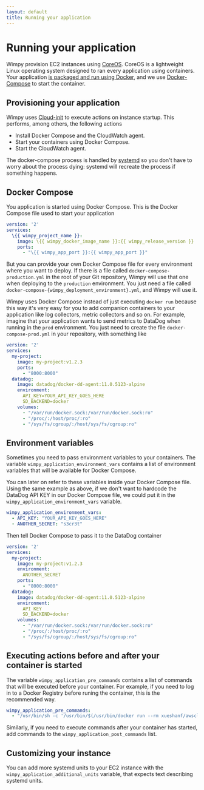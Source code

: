 ```yaml
---
layout: default
title: Running your application
---
```


# Running your application
Wimpy provision EC2 instances using [CoreOS](https://coreos.com/). CoreOS is a lightweight Linux operating system designed to ran every application using containers.
Your application [is packaged and run using Docker](https://github.com/wimpy/wimpy.build), and we use [Docker-Compose](https://docs.docker.com/compose/) to start the container.

## Provisioning your application
Wimpy uses [Cloud-init](https://cloudinit.readthedocs.io/en/latest/) to execute actions on instance startup.
This performs, among others, the following actions
- Install Docker Compose and the CloudWatch agent.
- Start your containers using Docker Compose.
- Start the CloudWatch agent.

The docker-compose process is handled by [systemd](https://www.freedesktop.org/wiki/Software/systemd/) so you don't have to worry about the process dying: systemd will recreate the process if something happens.

## Docker Compose
You application is started using Docker Compose.
This is the Docker Compose file used to start your application

```yaml
version: '2'
services:
  \{{ wimpy_project_name }}:
    image: \{{ wimpy_docker_image_name }}:{{ wimpy_release_version }}
    ports:
      - "\{{ wimpy_app_port }}:{{ wimpy_app_port }}"

```

But you can provide your own Docker Compose file for every environment where you want to deploy.
If there is a file called `docker-compose-production.yml` in the root of your Git repository, Wimpy will use that one when deploying to the `production` environment.
You just need a file called `docker-compose-{wimpy_deployment_environment}.yml`, and Wimpy will use it.

Wimpy uses Docker Compose instead of just executing `docker run` because this way it's very easy for you to add companion containers to your application like log collectors, metric collectors and so on.
For example, imagine that your application wants to send metrics to DataDog when running in the `prod` environment.
You just need to create the file `docker-compose-prod.yml` in your repository, with something like

```yaml
version: '2'
services:
  my-project:
    image: my-project:v1.2.3
    ports:
      - "8000:8000"
  datadog:
    image: datadog/docker-dd-agent:11.0.5123-alpine
    environment:
      API_KEY=YOUR_API_KEY_GOES_HERE
      SD_BACKEND=docker
    volumes:
      - "/var/run/docker.sock:/var/run/docker.sock:ro"
      - "/proc/:/host/proc/:ro"
      - "/sys/fs/cgroup/:/host/sys/fs/cgroup:ro"
```

## Environment variables
Sometimes you need to pass environment variables to your containers.
The variable `wimpy_application_environment_vars` contains a list of environment variables that will be available for Docker Compose.

You can later on refer to these variables inside your Docker Compose file.
Using the same example as above, if we don't want to hardcode the DataDog API KEY in our Docker Compose file, we could put it in the `wimpy_application_environment_vars` variable.

```yaml
wimpy_application_environment_vars:
  - API_KEY: "YOUR_API_KEY_GOES_HERE"
  - ANOTHER_SECRET: "s3cr3t"
```

Then tell Docker Compose to pass it to the DataDog container


```yaml
version: '2'
services:
  my-project:
    image: my-project:v1.2.3
    environment:
      ANOTHER_SECRET
    ports:
      - "8000:8000"
  datadog:
    image: datadog/docker-dd-agent:11.0.5123-alpine
    environment:
      API_KEY
      SD_BACKEND=docker
    volumes:
      - "/var/run/docker.sock:/var/run/docker.sock:ro"
      - "/proc/:/host/proc/:ro"
      - "/sys/fs/cgroup/:/host/sys/fs/cgroup:ro"
```

## Executing actions before and after your container is started
The variable `wimpy_application_pre_commands` contains a list of commands that will be executed before your container.
For example, if you need to log in to a Docker Registry before runing the container, this is the recommended way.

```yaml
wimpy_application_pre_commands:
  - "/usr/bin/sh -c '/usr/bin/$(/usr/bin/docker run --rm xueshanf/awscli aws ecr get-login --region eu-west-1 --registry-ids=1234567890)'"
```

Similarly, if you need to execute commands after your container has started, add commands to the `wimpy_application_post_commands` list.

## Customizing your instance
You can add more systemd units to your EC2 instance with the `wimpy_application_additional_units` variable, that expects text describing systemd units.
